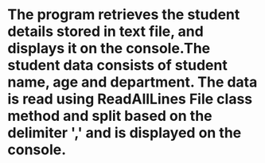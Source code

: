 # The program retrieves the student details stored in text file, and displays it on the console.The student data consists of student name, age and department. The data is read using ReadAllLines File class method and split based on the delimiter ',' and is displayed on the console.
